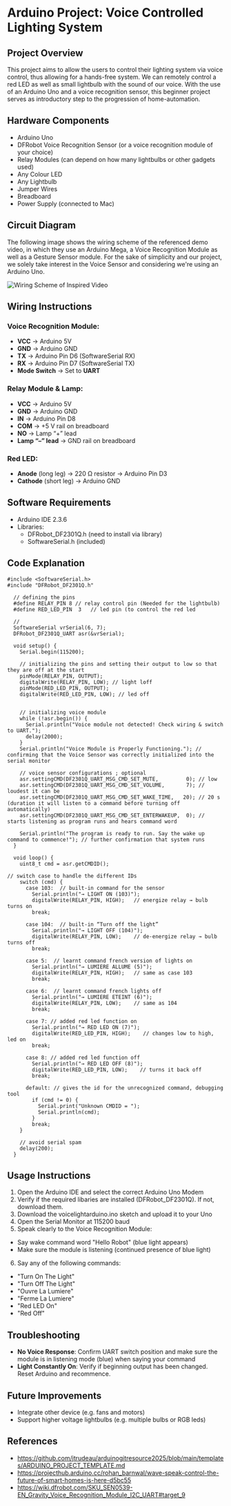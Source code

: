 # Arduino Project: Voice Controlled Lighting System

## Project Overview

This project aims to allow the users to control their lighting system via voice control, thus allowing for a hands-free system. We can remotely control a red LED as well as small lightbulb with the sound of our voice. With the use of an Arduino Uno and a voice recognition sensor, this beginner project serves as introductory step to the progression of home-automation. 

## Hardware Components

- Arduino Uno
- DFRobot Voice Recognition Sensor (or a voice recognition module of your choice)
- Relay Modules (can depend on how many lightbulbs or other gadgets used)
- Any Colour LED
- Any Lightbulb
- Jumper Wires
- Breadboard
- Power Supply (connected to Mac)

## Circuit Diagram

The following image shows the wiring scheme of the referenced demo video, in which they use an Arduino Mega, a Voice Recognition Module as well as a Gesture Sensor module. For the sake of simplicity and our project, we solely take interest in the Voice Sensor and considering we're using an Arduino Uno.

![Wiring Scheme of Inspired Video](images/wiring-scheme.pngwiring-scheme.png)

## Wiring Instructions

### Voice Recognition Module:
- **VCC** → Arduino 5V  
- **GND** → Arduino GND  
- **TX**  → Arduino Pin D6 (SoftwareSerial RX)  
- **RX**  → Arduino Pin D7 (SoftwareSerial TX)  
- **Mode Switch** → Set to **UART**

### Relay Module & Lamp:
- **VCC** → Arduino 5V  
- **GND** → Arduino GND  
- **IN**  → Arduino Pin D8  
- **COM** → +5 V rail on breadboard  
- **NO**  → Lamp “+” lead  
- **Lamp “–” lead** → GND rail on breadboard  

### Red LED:
- **Anode** (long leg) → 220 Ω resistor → Arduino Pin D3  
- **Cathode** (short leg) → Arduino GND  

## Software Requirements

- Arduino IDE 2.3.6
- Libraries:
  - DFRobot_DF2301Q.h (need to install via library)
  - SoftwareSerial.h (included)

## Code Explanation

```arduino
#include <SoftwareSerial.h>
#include "DFRobot_DF2301Q.h"

  // defining the pins
  #define RELAY_PIN 8 // relay control pin (Needed for the lightbulb)
  #define RED_LED_PIN  3   // led pin (to control the red led 

  // 
  SoftwareSerial vrSerial(6, 7);
  DFRobot_DF2301Q_UART asr(&vrSerial);

  void setup() {
    Serial.begin(115200);

    // initializing the pins and setting their output to low so that they are off at the start
    pinMode(RELAY_PIN, OUTPUT); 
    digitalWrite(RELAY_PIN, LOW); // light loff
    pinMode(RED_LED_PIN, OUTPUT);
    digitalWrite(RED_LED_PIN, LOW); // led off


    // initializing voice module
    while (!asr.begin()) {
      Serial.println("Voice module not detected! Check wiring & switch to UART.");
      delay(2000);
    }
    Serial.println("Voice Module is Properly Functioning."); // confirming that the Voice Sensor was correctly initialized into the serial monitor

    // voice sensor configurations ; optional
    asr.settingCMD(DF2301Q_UART_MSG_CMD_SET_MUTE,         0); // low
    asr.settingCMD(DF2301Q_UART_MSG_CMD_SET_VOLUME,       7); // loudest it can be
    asr.settingCMD(DF2301Q_UART_MSG_CMD_SET_WAKE_TIME,   20); // 20 s (duration it will listen to a command before turning off automatically)
    asr.settingCMD(DF2301Q_UART_MSG_CMD_SET_ENTERWAKEUP,  0); // starts listening as program runs and hears command word

    Serial.println("The program is ready to run. Say the wake up command to commence!"); // further confirmation that system runs
  }

  void loop() {
    uint8_t cmd = asr.getCMDID();

// switch case to handle the different IDs
    switch (cmd) {
      case 103:  // built-in command for the sensor
        Serial.println("→ LIGHT ON (103)");
        digitalWrite(RELAY_PIN, HIGH);   // energize relay → bulb turns on
        break;

      case 104:  // built-in “Turn off the light”
        Serial.println("→ LIGHT OFF (104)");
        digitalWrite(RELAY_PIN, LOW);    // de-energize relay → bulb turns off
        break;

      case 5:  // learnt command french version of lights on
        Serial.println("→ LUMIERE ALLUME (5)");
        digitalWrite(RELAY_PIN, HIGH);   // same as case 103
        break;

      case 6:  // learnt command french lights off
        Serial.println("→ LUMIERE ETEINT (6)");
        digitalWrite(RELAY_PIN, LOW);    // same as 104
        break;
      
      case 7: // added red led function on
        Serial.println("→ RED LED ON (7)");
        digitalWrite(RED_LED_PIN, HIGH);    // changes low to high, led on 
        break;

      case 8: // added red led function off
        Serial.println("→ RED LED OFF (8)");
        digitalWrite(RED_LED_PIN, LOW);    // turns it back off
        break;

      default: // gives the id for the unrecognized command, debugging tool
        if (cmd != 0) {
          Serial.print("Unknown CMDID = ");
          Serial.println(cmd);
        }
        break;
    }

    // avoid serial spam
    delay(200);
  }
```

## Usage Instructions

1. Open the Arduino IDE and select the correct Arduino Uno Modem
2. Verify if the required libaries are installed (DFRobot_DF2301Q). If not, download them.
3. Download the voicelightarduino.ino sketch and upload it to your Uno 
4. Open the Serial Monitor at 115200 baud
5. Speak clearly to the Voice Recognition Module:
  - Say wake command word "Hello Robot" (blue light appears)
  - Make sure the module is listening (continued presence of blue light)
6. Say any of the following commands:
  - "Turn On The Light" 
  - "Turn Off The Light"
  - "Ouvre La Lumiere"  
  - "Ferme La Lumiere"
  - "Red LED On"  
  - "Red Off"
    
## Troubleshooting

- **No Voice Response**: Confirm UART switch position and make sure the module is in listening mode (blue) when saying your command
- **Light Constantly On**: Verify if beginning output has been changed. Reset Arduino and recommence.

## Future Improvements

- Integrate other device (e.g. fans and motors)
- Support higher voltage lightbulbs (e.g. multiple bulbs or RGB leds)

## References

- https://github.com/jtrudeau/arduinogitresource2025/blob/main/templates/ARDUINO_PROJECT_TEMPLATE.md
- https://projecthub.arduino.cc/rohan_barnwal/wave-speak-control-the-future-of-smart-homes-is-here-d5bc55
- https://wiki.dfrobot.com/SKU_SEN0539-EN_Gravity_Voice_Recognition_Module_I2C_UART#target_9